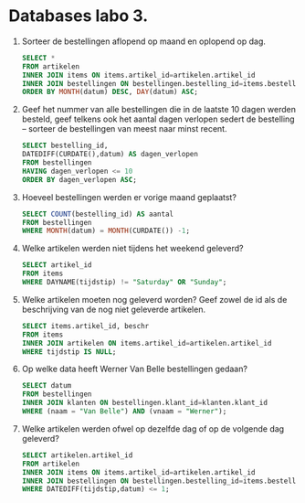 Databases labo 3.
=================

1. Sorteer de bestellingen aflopend op maand en oplopend op dag.

	```SQL
	SELECT *
	FROM artikelen
	INNER JOIN items ON items.artikel_id=artikelen.artikel_id
	INNER JOIN bestellingen ON bestellingen.bestelling_id=items.bestelling_id
	ORDER BY MONTH(datum) DESC, DAY(datum) ASC;
	```

1. Geef het nummer van alle bestellingen die in de laatste 10 dagen werden besteld, geef telkens ook het aantal dagen verlopen sedert de bestelling – sorteer de bestellingen van meest naar minst recent.

	```SQL
	SELECT bestelling_id,
	DATEDIFF(CURDATE(),datum) AS dagen_verlopen
	FROM bestellingen
	HAVING dagen_verlopen <= 10
	ORDER BY dagen_verlopen ASC;
	```

1. Hoeveel bestellingen werden er vorige maand geplaatst?

	```SQL
	SELECT COUNT(bestelling_id) AS aantal
	FROM bestellingen
	WHERE MONTH(datum) = MONTH(CURDATE()) -1;
	```

1. Welke artikelen werden niet tijdens het weekend geleverd?

	```SQL
	SELECT artikel_id
	FROM items
	WHERE DAYNAME(tijdstip) != "Saturday" OR "Sunday";
	```

1. Welke artikelen moeten nog geleverd worden? Geef zowel de id als de beschrijving van de nog niet geleverde artikelen.

	```SQL
	SELECT items.artikel_id, beschr
	FROM items
	INNER JOIN artikelen ON items.artikel_id=artikelen.artikel_id
	WHERE tijdstip IS NULL;
	```

1. Op welke data heeft Werner Van Belle bestellingen gedaan?

	```SQL
	SELECT datum
	FROM bestellingen
	INNER JOIN klanten ON bestellingen.klant_id=klanten.klant_id
	WHERE (naam = "Van Belle") AND (vnaam = "Werner");
	```

1. Welke artikelen werden ofwel op dezelfde dag of op de volgende dag geleverd?

	```SQL
	SELECT artikelen.artikel_id
	FROM artikelen
	INNER JOIN items ON items.artikel_id=artikelen.artikel_id
	INNER JOIN bestellingen ON bestellingen.bestelling_id=items.bestelling_id
	WHERE DATEDIFF(tijdstip,datum) <= 1;
	```